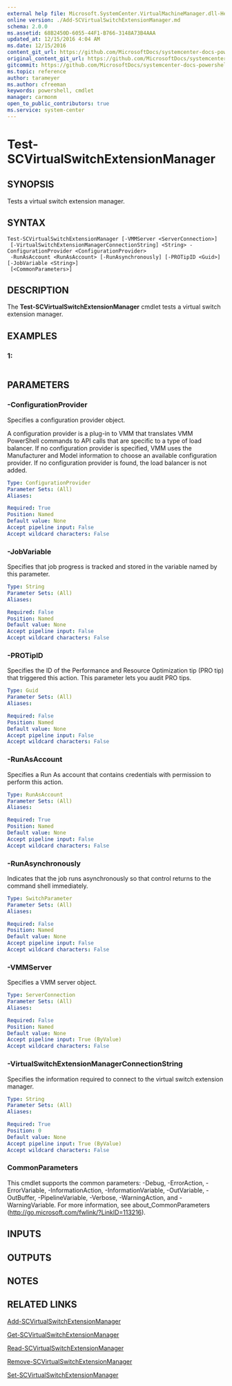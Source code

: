 ```yaml
---
external help file: Microsoft.SystemCenter.VirtualMachineManager.dll-Help.xml
online version: ./Add-SCVirtualSwitchExtensionManager.md
schema: 2.0.0
ms.assetid: 68B2450D-6055-44F1-B766-3148A73B4AAA
updated_at: 12/15/2016 4:04 AM
ms.date: 12/15/2016
content_git_url: https://github.com/MicrosoftDocs/systemcenter-docs-powershell/blob/master/systemcenter-cmdlets/SystemCenter2016/VirtualMachineManager/vlatest/Test-SCVirtualSwitchExtensionManager.md
original_content_git_url: https://github.com/MicrosoftDocs/systemcenter-docs-powershell/blob/master/systemcenter-cmdlets/SystemCenter2016/VirtualMachineManager/vlatest/Test-SCVirtualSwitchExtensionManager.md
gitcommit: https://github.com/MicrosoftDocs/systemcenter-docs-powershell/blob/7df4508c7b907a214e6a8eca76037b06065ef078/systemcenter-cmdlets/SystemCenter2016/VirtualMachineManager/vlatest/Test-SCVirtualSwitchExtensionManager.md
ms.topic: reference
author: tarameyer
ms.author: cfreeman
keywords: powershell, cmdlet
manager: carmonm
open_to_public_contributors: true
ms.service: system-center
---
```


# Test-SCVirtualSwitchExtensionManager

## SYNOPSIS
Tests a virtual switch extension manager.

## SYNTAX

```
Test-SCVirtualSwitchExtensionManager [-VMMServer <ServerConnection>]
 [-VirtualSwitchExtensionManagerConnectionString] <String> -ConfigurationProvider <ConfigurationProvider>
 -RunAsAccount <RunAsAccount> [-RunAsynchronously] [-PROTipID <Guid>] [-JobVariable <String>]
 [<CommonParameters>]
```

## DESCRIPTION
The **Test-SCVirtualSwitchExtensionManager** cmdlet tests a virtual switch extension manager.

## EXAMPLES

### 1:
```

```

## PARAMETERS

### -ConfigurationProvider
Specifies a configuration provider object.

A configuration provider is a plug-in to VMM that translates VMM PowerShell commands to API calls that are specific to a type of load balancer.
If no configuration provider is specified, VMM uses the Manufacturer and Model information to choose an available configuration provider.
If no configuration provider is found, the load balancer is not added.

```yaml
Type: ConfigurationProvider
Parameter Sets: (All)
Aliases: 

Required: True
Position: Named
Default value: None
Accept pipeline input: False
Accept wildcard characters: False
```

### -JobVariable
Specifies that job progress is tracked and stored in the variable named by this parameter.

```yaml
Type: String
Parameter Sets: (All)
Aliases: 

Required: False
Position: Named
Default value: None
Accept pipeline input: False
Accept wildcard characters: False
```

### -PROTipID
Specifies the ID of the Performance and Resource Optimization tip (PRO tip) that triggered this action.
This parameter lets you audit PRO tips.

```yaml
Type: Guid
Parameter Sets: (All)
Aliases: 

Required: False
Position: Named
Default value: None
Accept pipeline input: False
Accept wildcard characters: False
```

### -RunAsAccount
Specifies a Run As account that contains credentials with permission to perform this action.

```yaml
Type: RunAsAccount
Parameter Sets: (All)
Aliases: 

Required: True
Position: Named
Default value: None
Accept pipeline input: False
Accept wildcard characters: False
```

### -RunAsynchronously
Indicates that the job runs asynchronously so that control returns to the command shell immediately.

```yaml
Type: SwitchParameter
Parameter Sets: (All)
Aliases: 

Required: False
Position: Named
Default value: None
Accept pipeline input: False
Accept wildcard characters: False
```

### -VMMServer
Specifies a VMM server object.

```yaml
Type: ServerConnection
Parameter Sets: (All)
Aliases: 

Required: False
Position: Named
Default value: None
Accept pipeline input: True (ByValue)
Accept wildcard characters: False
```

### -VirtualSwitchExtensionManagerConnectionString
Specifies the information required to connect to the virtual switch extension manager.

```yaml
Type: String
Parameter Sets: (All)
Aliases: 

Required: True
Position: 0
Default value: None
Accept pipeline input: True (ByValue)
Accept wildcard characters: False
```

### CommonParameters
This cmdlet supports the common parameters: -Debug, -ErrorAction, -ErrorVariable, -InformationAction, -InformationVariable, -OutVariable, -OutBuffer, -PipelineVariable, -Verbose, -WarningAction, and -WarningVariable. For more information, see about_CommonParameters (http://go.microsoft.com/fwlink/?LinkID=113216).

## INPUTS

## OUTPUTS

## NOTES

## RELATED LINKS

[Add-SCVirtualSwitchExtensionManager](xref:SystemCenter2016/VirtualMachineManager/vlatest/Add-SCVirtualSwitchExtensionManager.md)

[Get-SCVirtualSwitchExtensionManager](xref:SystemCenter2016/VirtualMachineManager/vlatest/Get-SCVirtualSwitchExtensionManager.md)

[Read-SCVirtualSwitchExtensionManager](xref:SystemCenter2016/VirtualMachineManager/vlatest/Read-SCVirtualSwitchExtensionManager.md)

[Remove-SCVirtualSwitchExtensionManager](xref:SystemCenter2016/VirtualMachineManager/vlatest/Remove-SCVirtualSwitchExtensionManager.md)

[Set-SCVirtualSwitchExtensionManager](xref:SystemCenter2016/VirtualMachineManager/vlatest/Set-SCVirtualSwitchExtensionManager.md)

